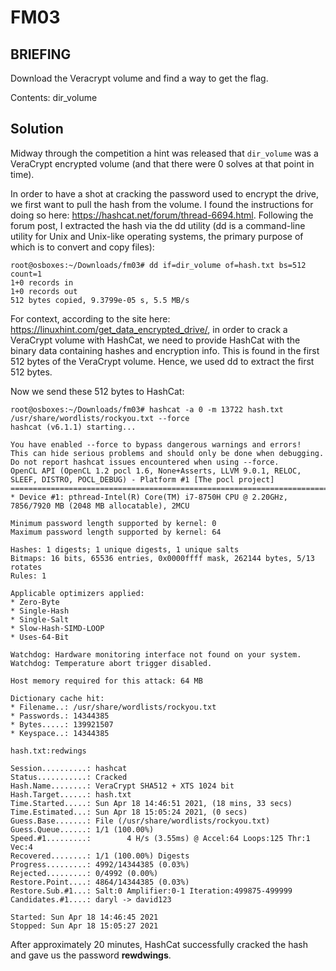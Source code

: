 # FM03
## BRIEFING
Download the Veracrypt volume and find a way to get the flag.

Contents: dir_volume

## Solution

Midway through the competition a hint was released that `dir_volume` was a VeraCrypt encrypted volume (and that there were 0 solves at that point in time).

In order to have a shot at cracking the password used to encrypt the drive, we first want to pull the hash from the volume. I found the instructions for doing so here: https://hashcat.net/forum/thread-6694.html. Following the forum post, I extracted the hash via the dd utility (dd is a command-line utility for Unix and Unix-like operating systems, the primary purpose of which is to convert and copy files):

```console
root@osboxes:~/Downloads/fm03# dd if=dir_volume of=hash.txt bs=512 count=1
1+0 records in
1+0 records out
512 bytes copied, 9.3799e-05 s, 5.5 MB/s
```

For context, according to the site here: https://linuxhint.com/get_data_encrypted_drive/, in order to crack a VeraCrypt volume with HashCat, we need to provide HashCat with the binary data containing hashes and encryption info. This is found in the first 512 bytes of the VeraCrypt volume. Hence, we used dd to extract the first 512 bytes.

Now we send these 512 bytes to HashCat:

```console
root@osboxes:~/Downloads/fm03# hashcat -a 0 -m 13722 hash.txt /usr/share/wordlists/rockyou.txt --force
hashcat (v6.1.1) starting...

You have enabled --force to bypass dangerous warnings and errors!
This can hide serious problems and should only be done when debugging.
Do not report hashcat issues encountered when using --force.
OpenCL API (OpenCL 1.2 pocl 1.6, None+Asserts, LLVM 9.0.1, RELOC, SLEEF, DISTRO, POCL_DEBUG) - Platform #1 [The pocl project]
=============================================================================================================================
* Device #1: pthread-Intel(R) Core(TM) i7-8750H CPU @ 2.20GHz, 7856/7920 MB (2048 MB allocatable), 2MCU

Minimum password length supported by kernel: 0
Maximum password length supported by kernel: 64

Hashes: 1 digests; 1 unique digests, 1 unique salts
Bitmaps: 16 bits, 65536 entries, 0x0000ffff mask, 262144 bytes, 5/13 rotates
Rules: 1

Applicable optimizers applied:
* Zero-Byte
* Single-Hash
* Single-Salt
* Slow-Hash-SIMD-LOOP
* Uses-64-Bit

Watchdog: Hardware monitoring interface not found on your system.
Watchdog: Temperature abort trigger disabled.

Host memory required for this attack: 64 MB

Dictionary cache hit:
* Filename..: /usr/share/wordlists/rockyou.txt
* Passwords.: 14344385
* Bytes.....: 139921507
* Keyspace..: 14344385

hash.txt:redwings                                
                                                 
Session..........: hashcat
Status...........: Cracked
Hash.Name........: VeraCrypt SHA512 + XTS 1024 bit
Hash.Target......: hash.txt
Time.Started.....: Sun Apr 18 14:46:51 2021, (18 mins, 33 secs)
Time.Estimated...: Sun Apr 18 15:05:24 2021, (0 secs)
Guess.Base.......: File (/usr/share/wordlists/rockyou.txt)
Guess.Queue......: 1/1 (100.00%)
Speed.#1.........:        4 H/s (3.55ms) @ Accel:64 Loops:125 Thr:1 Vec:4
Recovered........: 1/1 (100.00%) Digests
Progress.........: 4992/14344385 (0.03%)
Rejected.........: 0/4992 (0.00%)
Restore.Point....: 4864/14344385 (0.03%)
Restore.Sub.#1...: Salt:0 Amplifier:0-1 Iteration:499875-499999
Candidates.#1....: daryl -> david123

Started: Sun Apr 18 14:46:45 2021
Stopped: Sun Apr 18 15:05:27 2021
```

After approximately 20 minutes, HashCat successfully cracked the hash and gave us the password **rewdwings**.
